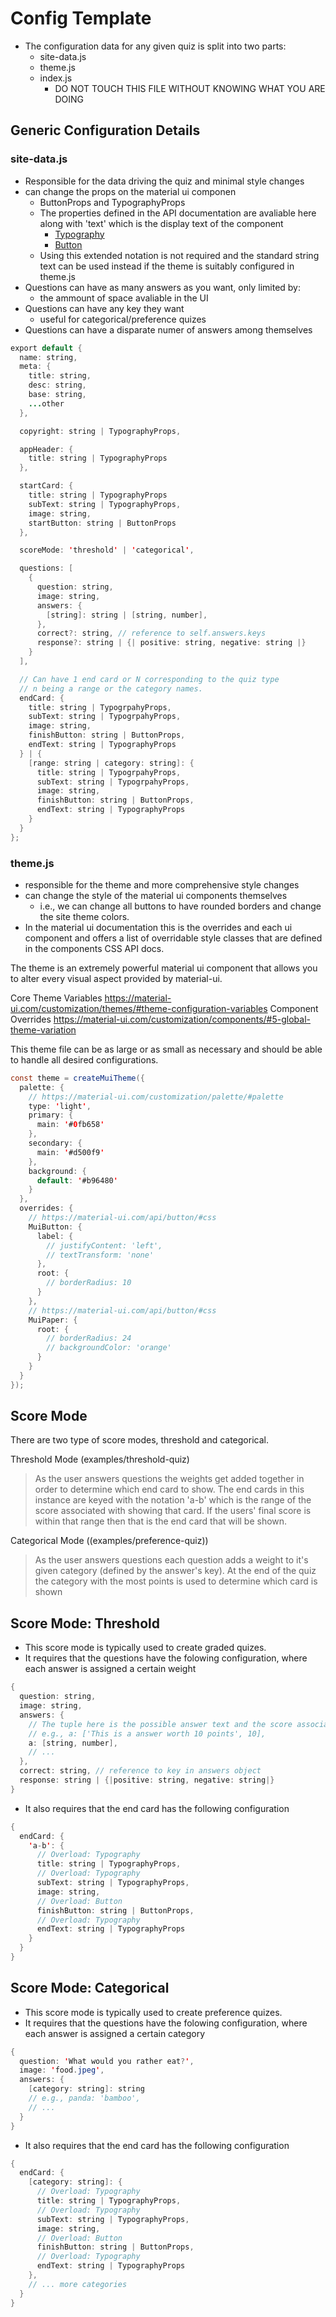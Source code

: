 # Config Template

- The configuration data for any given quiz is split into two parts:
  - site-data.js
  - theme.js
  - index.js
    - DO NOT TOUCH THIS FILE WITHOUT KNOWING WHAT YOU ARE DOING

## Generic Configuration Details

### site-data.js

- Responsible for the data driving the quiz and minimal style changes
- can change the props on the material ui componen
  - ButtonProps and TypographyProps
  - The properties defined in the API documentation are avaliable here along with 'text' which is the display text of the component
    - [Typography](https://material-ui.com/api/typography/)
    - [Button](https://material-ui.com/api/button/)
  - Using this extended notation is not required and the standard string text can be used instead if the theme is suitably configured in theme.js
- Questions can have as many answers as you want, only limited by:
  - the ammount of space avaliable in the UI
- Questions can have any key they want
  - useful for categorical/preference quizes
- Questions can have a disparate numer of answers among themselves

```java
export default {
  name: string,
  meta: {
    title: string,
    desc: string,
    base: string,
    ...other
  },

  copyright: string | TypographyProps,

  appHeader: {
    title: string | TypographyProps
  },

  startCard: {
    title: string | TypographyProps
    subText: string | TypographyProps,
    image: string,
    startButton: string | ButtonProps
  },

  scoreMode: 'threshold' | 'categorical',

  questions: [
    {
      question: string,
      image: string,
      answers: {
        [string]: string | [string, number],
      },
      correct?: string, // reference to self.answers.keys
      response?: string | {| positive: string, negative: string |}
    }
  ],

  // Can have 1 end card or N corresponding to the quiz type
  // n being a range or the category names.
  endCard: {
    title: string | TypogrpahyProps,
    subText: string | TypogrpahyProps,
    image: string,
    finishButton: string | ButtonProps,
    endText: string | TypographyProps
  } | {
    [range: string | category: string]: {
      title: string | TypogrpahyProps,
      subText: string | TypogrpahyProps,
      image: string,
      finishButton: string | ButtonProps,
      endText: string | TypographyProps
    }
  }
};

```

### theme.js

- responsible for the theme and more comprehensive style changes
- can change the style of the material ui components themselves
  - i.e., we can change all buttons to have rounded borders and change the site theme colors.
- In the material ui documentation this is the overrides and each ui component and offers a list of overridable style classes that are defined in the components CSS API docs.

The theme is an extremely powerful material ui component that allows you to alter every visual aspect provided by material-ui.

Core Theme Variables
https://material-ui.com/customization/themes/#theme-configuration-variables
Component Overrides
https://material-ui.com/customization/components/#5-global-theme-variation

This theme file can be as large or as small as necessary and should be able to handle all desired configurations.

```java
const theme = createMuiTheme({
  palette: {
    // https://material-ui.com/customization/palette/#palette
    type: 'light',
    primary: {
      main: '#0fb658'
    },
    secondary: {
      main: '#d500f9'
    },
    background: {
      default: '#b96480'
    }
  },
  overrides: {
    // https://material-ui.com/api/button/#css
    MuiButton: {
      label: {
        // justifyContent: 'left',
        // textTransform: 'none'
      },
      root: {
        // borderRadius: 10
      }
    },
    // https://material-ui.com/api/button/#css
    MuiPaper: {
      root: {
        // borderRadius: 24
        // backgroundColor: 'orange'
      }
    }
  }
});
```

## Score Mode

There are two type of score modes, threshold and categorical.

Threshold Mode (examples/threshold-quiz)

> As the user answers questions the weights get added together in order to determine which end card to show. The end cards in this instance are keyed with the notation 'a-b' which is the range of the score associated with showing that card. If the users' final score is within that range then that is the end card that will be shown.

Categorical Mode ((examples/preference-quiz))

> As the user answers questions each question adds a weight to it's given category (defined by the answer's key). At the end of the quiz the category with the most points
> is used to determine which card is shown

## Score Mode: Threshold

- This score mode is typically used to create graded quizes.
- It requires that the questions have the folowing configuration,
  where each answer is assigned a certain weight

```java
{
  question: string,
  image: string,
  answers: {
    // The tuple here is the possible answer text and the score associated with choosing that answer.
    // e.g., a: ['This is a answer worth 10 points', 10],
    a: [string, number],
    // ...
  },
  correct: string, // reference to key in answers object
  response: string | {|positive: string, negative: string|}
}
```

- It also requires that the end card has the following configuration

```java
{
  endCard: {
    'a-b': {
      // Overload: Typography
      title: string | TypographyProps,
      // Overload: Typography
      subText: string | TypographyProps,
      image: string,
      // Overload: Button
      finishButton: string | ButtonProps,
      // Overload: Typography
      endText: string | TypographyProps
    }
  }
}
```

## Score Mode: Categorical

- This score mode is typically used to create preference quizes.
- It requires that the questions have the folowing configuration,
  where each answer is assigned a certain category

```java
{
  question: 'What would you rather eat?',
  image: 'food.jpeg',
  answers: {
    [category: string]: string
    // e.g., panda: 'bamboo',
    // ...
  }
}
```

- It also requires that the end card has the following configuration

```java
{
  endCard: {
    [category: string]: {
      // Overload: Typography
      title: string | TypographyProps,
      // Overload: Typography
      subText: string | TypographyProps,
      image: string,
      // Overload: Button
      finishButton: string | ButtonProps,
      // Overload: Typography
      endText: string | TypographyProps
    },
    // ... more categories
  }
}
```
